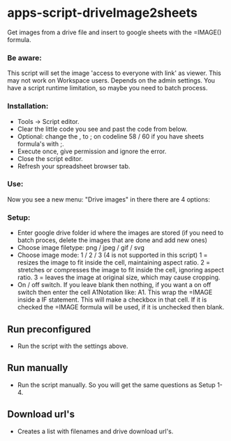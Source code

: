 # apps-script-driveImage2sheets
Get images from a drive file and insert to google sheets with the =IMAGE() formula.


### Be aware:
This script will set the image 'access to everyone with link' as viewer. This may not work on Workspace users. Depends on the admin settings. You have a script runtime limitation, so maybe you need to batch process.

### Installation:
  - Tools -> Script editor.
  - Clear the little code you see and past the code from below.
  - Optional: change the , to ; on codeline 58 / 60 if you have sheets formula's with ;.
  - Execute once, give permission and ignore the error.
  - Close the script editor.
  - Refresh your spreadsheet browser tab.

### Use:
Now you see a new menu: "Drive images" in there there are 4 options:

### Setup:
  - Enter google drive folder id where the images are stored (if you need to batch proces, delete the images that are done and add new ones)
  - Choose image filetype: png / jpeg / gif / svg
  - Choose image mode: 1 / 2 / 3 (4 is not supported in this script)
    1 = resizes the image to fit inside the cell, maintaining aspect ratio.
    2 = stretches or compresses the image to fit inside the cell, ignoring aspect ratio.
    3 = leaves the image at original size, which may cause cropping.
  - On / off switch. If you leave blank then nothing, if you want a on off switch then enter the cell A1Notation like: A1. This wrap the =IMAGE inside a IF         statement. This will make a checkbox in that cell. If it is checked the =IMAGE formula will be used, if it is unchecked then blank.

## Run preconfigured
  - Run the script with the settings above.

## Run manually
  - Run the script manually. So you will get the same questions as Setup 1-4.

## Download url's
  - Creates a list with filenames and drive download url's.

